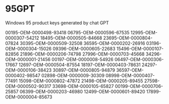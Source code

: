 # 95GPT
Windows 95 product keys generated by chat GPT


00195-OEM-0000498-93418
06795-OEM-0000596-67535
12995-OEM-0000307-54212
18495-OEM-0000505-84668
23695-OEM-0000804-07824
30395-OEM-0000509-32508
36595-OEM-0000202-26916
03196-OEM-0000304-15026
09396-OEM-0000605-22683
15496-OEM-0000107-82856
21896-OEM-0000206-74798
27996-OEM-0000703-45668
34296-OEM-0000001-21456
00197-OEM-0000008-54926
06497-OEM-0000306-17667
12697-OEM-0000504-87554
18197-OEM-0000403-78631
24297-OEM-0000106-38423
30897-OEM-0000805-94879
36597-OEM-0000402-98547
02898-OEM-0000009-30309
08998-OEM-0000407-77491
15098-OEM-0000802-47872
21498-OEM-0000205-89455
27598-OEM-0000502-90317
33698-OEM-0000105-65827
00199-OEM-0000706-25857
06399-OEM-0000203-46980
12499-OEM-0000601-89420
17899-OEM-0000004-85673
